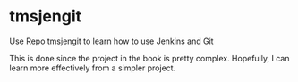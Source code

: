 tmsjengit
=========

Use Repo tmsjengit to learn how to use Jenkins and Git 

This is done since the project in the book is pretty complex. Hopefully, I can learn more effectively from a simpler project.

